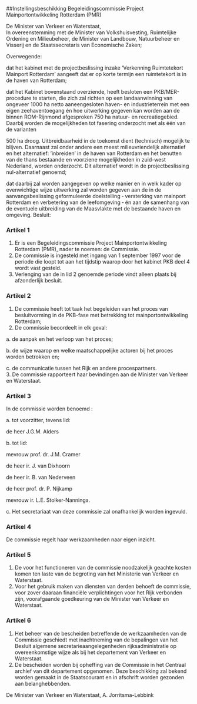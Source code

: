 <meta http-equiv='Content-Type' content='text/html; charset=utf-8' />

##Instellingsbeschikking Begeleidingscommissie Project Mainportontwikkeling Rotterdam (PMR)

De Minister van Verkeer en Waterstaat,  
In overeenstemming met de Minister van Volkshuisvesting, Ruimtelijke Ordening en Milieubeheer, de Minister van Landbouw, Natuurbeheer en Visserij en de Staatssecretaris van Economische Zaken;

Overwegende:

dat het kabinet met de projectbeslissing inzake ’Verkenning Ruimtetekort Mainport Rotterdam’ aangeeft dat er op korte termijn een ruimtetekort is in de haven van Rotterdam;

dat het Kabinet bovenstaand overziende, heeft besloten een PKB/MER-procedure te starten, die zich zal richten op een landaanwinning van ongeveer 1000 ha netto aaneengesloten haven- en industrieterrein met een eigen zeehaventoegang én hoe uitwerking gegeven kan worden aan de binnen ROM-Rijnmond afgesproken 750 ha natuur- en recreatiegebied. Daarbij worden de mogelijkheden tot fasering onderzocht met als één van de varianten

500 ha droog. Uitbreidbaarheid in de toekomst dient (technisch) mogelijk te blijven. Daarnaast zal onder andere een meest milieuvriendelijk alternatief en het alternatief: ’inbreiden’ in de haven van Rotterdam en het benutten van de thans bestaande en voorziene mogelijkheden in zuid-west Nederland, worden onderzocht. Dit alternatief wordt in de projectbeslissing nul-alternatief genoemd;

dat daarbij zal worden aangegeven op welke manier en in welk kader op evenwichtige wijze uitwerking zal worden gegeven aan de in de aanvangsbeslissing geformuleerde doelstelling ‐ versterking van mainport Rotterdam en verbetering van de leefomgeving ‐ én aan de samenhang van de eventuele uitbreiding van de Maasvlakte met de bestaande haven en omgeving. 
Besluit:     

### Artikel  1  

1.  Er is een Begeleidingscommissie Project Mainportontwikkeling Rotterdam (PMR), nader te noemen: de Commissie.   
2.  De commissie is ingesteld met ingang van 1 september 1997 voor de periode die loopt tot aan het tijdstip waarop door het kabinet PKB deel 4 wordt vast gesteld.   
3.  Verlenging van de in lid 2 genoemde periode vindt alleen plaats bij afzonderlijk besluit.   

### Artikel  2  

1.  De commissie heeft tot taak het begeleiden van het proces van besluitvorming in de PKB-fase met betrekking tot mainportontwikkeling Rotterdam;   
2.  De commissie beoordeelt in elk geval: 

a.  de aanpak en het verloop van het proces;  

b.  de wijze waarop en welke maatschappelijke actoren bij het proces worden betrokken en;  

c.  de communicatie tussen het Rijk en andere procespartners.     
3.  De commissie rapporteert haar bevindingen aan de Minister van Verkeer en Waterstaat.   

### Artikel  3  

In de commissie worden benoemd : 

a.  tot voorzitter, tevens lid: 

de heer J.G.M. Alders    

b.  tot lid: 

mevrouw prof. dr. J.M. Cramer  

de heer ir. J. van Dixhoorn  

de heer ir. B. van Nederveen  

de heer prof. dr. P. Nijkamp  

mevrouw ir. L.E. Stolker-Nanninga.    

c.  Het secretariaat van deze commissie zal onafhankelijk worden ingevuld.    

### Artikel  4  

De commissie regelt haar werkzaamheden naar eigen inzicht.  

### Artikel  5  

1.  De voor het functioneren van de commissie noodzakelijk geachte kosten komen ten laste van de begroting van het Ministerie van Verkeer en Waterstaat.   
2.  Voor het gebruik maken van diensten van derden behoeft de commissie, voor zover daaraan financiële verplichtingen voor het Rijk verbonden zijn, voorafgaande goedkeuring van de Minister van Verkeer en Waterstaat.   

### Artikel  6  

1.  Het beheer van de bescheiden betreffende de werkzaamheden van de Commissie geschiedt met inachtneming van de bepalingen van het Besluit algemene secretarieaangelegenheden rijksadministratie op overeenkomstige wijze als bij het departement van Verkeer en Waterstaat.   
2.  De bescheiden worden bij opheffing van de Commissie in het Centraal archief van dit departement opgenomen. Deze beschikking zal bekend worden gemaakt in de Staatscourant en in afschrift worden gezonden aan belanghebbenden.  

De 
Minister van Verkeer en Waterstaat, 
A. Jorritsma-Lebbink      
